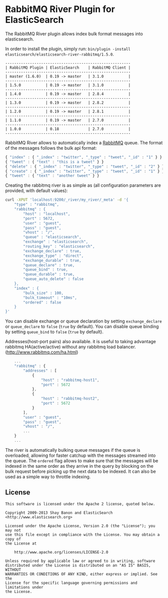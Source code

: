 RabbitMQ River Plugin for ElasticSearch
==================================

The RabbitMQ River plugin allows index bulk format messages into elasticsearch.

In order to install the plugin, simply run: `bin/plugin -install elasticsearch/elasticsearch-river-rabbitmq/1.5.0`.

    --------------------------------------------------------
    | RabbitMQ Plugin | ElasticSearch    | RabbitMQ Client |
    --------------------------------------------------------
    | master (1.6.0)  | 0.19 -> master   | 3.1.0           |
    --------------------------------------------------------
    | 1.5.0           | 0.19 -> master   | 3.1.0           |
    --------------------------------------------------------
    | 1.4.0           | 0.19 -> master   | 2.8.4           |
    --------------------------------------------------------
    | 1.3.0           | 0.19 -> master   | 2.8.2           |
    --------------------------------------------------------
    | 1.2.0           | 0.19 -> master   | 2.8.1           |
    --------------------------------------------------------
    | 1.1.0           | 0.19 -> master   | 2.7.0           |
    --------------------------------------------------------
    | 1.0.0           | 0.18             | 2.7.0           |
    --------------------------------------------------------

RabbitMQ River allows to automatically index a [RabbitMQ](http://www.rabbitmq.com/) queue. The format of the messages follows the bulk api format:

```javascript
{ "index" : { "_index" : "twitter", "_type" : "tweet", "_id" : "1" } }
{ "tweet" : { "text" : "this is a tweet" } }
{ "delete" : { "_index" : "twitter", "_type" : "tweet", "_id" : "2" } }
{ "create" : { "_index" : "twitter", "_type" : "tweet", "_id" : "1" } }
{ "tweet" : { "text" : "another tweet" } }
```

Creating the rabbitmq river is as simple as (all configuration parameters are provided, with default values):

```sh
curl -XPUT 'localhost:9200/_river/my_river/_meta' -d '{
    "type" : "rabbitmq",
    "rabbitmq" : {
        "host" : "localhost",
        "port" : 5672,
        "user" : "guest",
        "pass" : "guest",
        "vhost" : "/",
        "queue" : "elasticsearch",
        "exchange" : "elasticsearch",
        "routing_key" : "elasticsearch",
        "exchange_declare" : true,
        "exchange_type" : "direct",
        "exchange_durable" : true,
        "queue_declare" : true,
        "queue_bind" : true,
        "queue_durable" : true,
        "queue_auto_delete" : false
    },
    "index" : {
        "bulk_size" : 100,
        "bulk_timeout" : "10ms",
        "ordered" : false
    }
}'
```

You can disable exchange or queue declaration by setting `exchange_declare` or `queue_declare` to `false`
(`true` by default).
You can disable queue binding by setting `queue_bind` to `false` (`true` by default).

Addresses(host-port pairs) also available. it is useful to taking advantage rabbitmq HA(active/active) without any rabbitmq load balancer.
(http://www.rabbitmq.com/ha.html)

```javascript
    ...
    "rabbitmq" : {
        "addresses" : [
            {
                "host" : "rabbitmq-host1",
                "port" : 5672
            },
            {
                "host" : "rabbitmq-host2",
                "port" : 5672
            }
        ],
        "user" : "guest",
        "pass" : "guest",
        "vhost" : "/",
        ...
    }
    ...
```

The river is automatically bulking queue messages if the queue is overloaded, allowing for faster catchup with the messages streamed into the queue. The `ordered` flag allows to make sure that the messages will be indexed in the same order as they arrive in the query by blocking on the bulk request before picking up the next data to be indexed. It can also be used as a simple way to throttle indexing.

License
-------

    This software is licensed under the Apache 2 license, quoted below.

    Copyright 2009-2013 Shay Banon and ElasticSearch <http://www.elasticsearch.org>

    Licensed under the Apache License, Version 2.0 (the "License"); you may not
    use this file except in compliance with the License. You may obtain a copy of
    the License at

        http://www.apache.org/licenses/LICENSE-2.0

    Unless required by applicable law or agreed to in writing, software
    distributed under the License is distributed on an "AS IS" BASIS, WITHOUT
    WARRANTIES OR CONDITIONS OF ANY KIND, either express or implied. See the
    License for the specific language governing permissions and limitations under
    the License.
